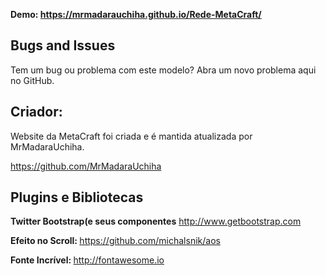 <b>Demo: https://mrmadarauchiha.github.io/Rede-MetaCraft/</b>

<h2>Bugs and Issues</h2>

Tem um bug ou problema com este modelo? Abra um novo problema aqui no GitHub.


<h2>Criador:</h2>

Website da MetaCraft foi criada e é mantida atualizada por MrMadaraUchiha.

https://github.com/MrMadaraUchiha<br>

<h2>Plugins e Bibliotecas</h2>

<b>Twitter Bootstrap(e seus componentes</b>
http://www.getbootstrap.com<br>

<b>Efeito no Scroll: </b>
https://github.com/michalsnik/aos<br>

<b>Fonte Incrível: </b>
http://fontawesome.io<br>

<h3 style="color: red;"></h3>
